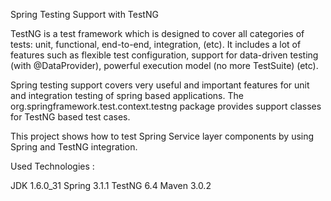 Spring Testing Support with TestNG

TestNG is a test framework which is designed to cover all categories of tests: unit, functional, end-to-end, integration, (etc). It includes a lot of features such as flexible test configuration, support for data-driven testing (with @DataProvider), powerful execution model (no more TestSuite) (etc).

Spring testing support covers very useful and important features for unit and integration testing of spring based applications. The org.springframework.test.context.testng package provides support classes for TestNG based test cases. 

This project shows how to test Spring Service layer components by using Spring and TestNG integration. 

Used Technologies :

JDK 1.6.0_31
Spring 3.1.1
TestNG 6.4
Maven 3.0.2